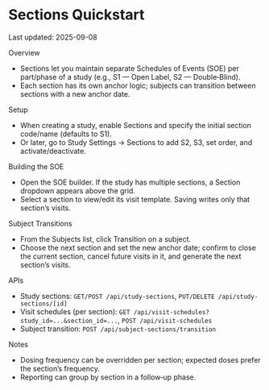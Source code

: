 # Sections Quickstart

Last updated: 2025-09-08

Overview
- Sections let you maintain separate Schedules of Events (SOE) per part/phase of a study (e.g., S1 — Open Label, S2 — Double‑Blind).
- Each section has its own anchor logic; subjects can transition between sections with a new anchor date.

Setup
- When creating a study, enable Sections and specify the initial section code/name (defaults to S1).
- Or later, go to Study Settings → Sections to add S2, S3, set order, and activate/deactivate.

Building the SOE
- Open the SOE builder. If the study has multiple sections, a Section dropdown appears above the grid.
- Select a section to view/edit its visit template. Saving writes only that section’s visits.

Subject Transitions
- From the Subjects list, click Transition on a subject.
- Choose the next section and set the new anchor date; confirm to close the current section, cancel future visits in it, and generate the next section’s visits.

APIs
- Study sections: `GET/POST /api/study-sections`, `PUT/DELETE /api/study-sections/[id]`
- Visit schedules (per section): `GET /api/visit-schedules?study_id=...&section_id=...`, `POST /api/visit-schedules`
- Subject transition: `POST /api/subject-sections/transition`

Notes
- Dosing frequency can be overridden per section; expected doses prefer the section’s frequency.
- Reporting can group by section in a follow‑up phase.

